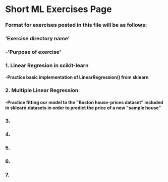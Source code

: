 # Short ML Exercises Page

### Format for exercises posted in this file will be as follows: 
### 'Exercise directory name'
###   -'Purpose of exercise'
  
### 1. Linear Regresion in scikit-learn
#### -Practice basic implementation of LinearRegression() from sklearn
### 2. Multiple Linear Regression
#### -Practice fitting our model to the "Boston house-prices dataset" included in sklearn.datasets in order to predict the price of a new "sample house"
### 3.
### 4.
### 5.
### 6.
### 7.
